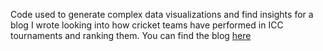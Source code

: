 Code used to generate complex data visualizations and find insights for a blog I wrote looking into how cricket teams have performed in ICC tournaments and ranking them.
You can find the blog [here](https://substack.com/home/post/p-157442251?source=queue) 
